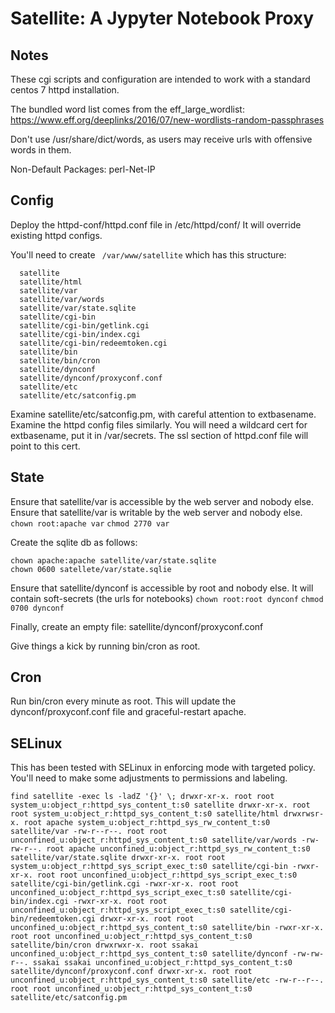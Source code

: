 # Satellite: A Jypyter Notebook Proxy

## Notes
These cgi scripts and configuration are intended to work with
a standard centos 7 httpd installation.

The bundled word list comes from the eff_large_wordlist:
https://www.eff.org/deeplinks/2016/07/new-wordlists-random-passphrases

Don't use /usr/share/dict/words, as users may receive urls with offensive words in them.

Non-Default Packages:
  perl-Net-IP
  
## Config 
Deploy the httpd-conf/httpd.conf file in /etc/httpd/conf/
It will override existing httpd configs.

You'll need to create
`  /var/www/satellite `
which has this structure:
```
  satellite
  satellite/html
  satellite/var
  satellite/var/words
  satellite/var/state.sqlite
  satellite/cgi-bin
  satellite/cgi-bin/getlink.cgi
  satellite/cgi-bin/index.cgi
  satellite/cgi-bin/redeemtoken.cgi
  satellite/bin
  satellite/bin/cron
  satellite/dynconf
  satellite/dynconf/proxyconf.conf
  satellite/etc
  satellite/etc/satconfig.pm
```

Examine satellite/etc/satconfig.pm, with careful attention to extbasename.
Examine the httpd config files similarly.
You will need a wildcard cert for extbasename, put it in /var/secrets.
The ssl section of httpd.conf file will point to this cert.


## State
Ensure that satellite/var is accessible by the web server and nobody else.
Ensure that satellite/var is writable by the web server and nobody else.
`chown root:apache var`
`chmod 2770 var`

Create the sqlite db as follows:
```echo 'CREATE TABLE proxy ( alias text not null, alias_compare_hash text not null, modified timestamp default current_timestamp, dsthost text, dstport integer, dstpath text, state text not null);' | sudo sqlite3 satellite/var/state.sqlite
chown apache:apache satellite/var/state.sqlite
chown 0600 satellete/var/state.sqlie
```

Ensure that satellite/dynconf is accessible by root and nobody else.
It will contain soft-secrets (the urls for notebooks)
`chown root:root dynconf`
`chmod 0700 dynconf`

Finally, create an empty file: satellite/dynconf/proxyconf.conf

Give things a kick by running bin/cron as root.


## Cron
Run bin/cron every minute as root.  This will update the
dynconf/proxyconf.conf file and graceful-restart apache.


## SELinux
This has been tested with SELinux in enforcing mode with targeted policy.
You'll need to make some adjustments to permissions and labeling.

` find satellite -exec ls -ladZ '{}' \;
drwxr-xr-x. root root system_u:object_r:httpd_sys_content_t:s0 satellite
drwxr-xr-x. root root system_u:object_r:httpd_sys_content_t:s0 satellite/html
drwxrwsr-x. root apache system_u:object_r:httpd_sys_rw_content_t:s0 satellite/var
-rw-r--r--. root root unconfined_u:object_r:httpd_sys_content_t:s0 satellite/var/words
-rw-rw-r--. root apache unconfined_u:object_r:httpd_sys_rw_content_t:s0 satellite/var/state.sqlite
drwxr-xr-x. root root system_u:object_r:httpd_sys_script_exec_t:s0 satellite/cgi-bin
-rwxr-xr-x. root root unconfined_u:object_r:httpd_sys_script_exec_t:s0 satellite/cgi-bin/getlink.cgi
-rwxr-xr-x. root root unconfined_u:object_r:httpd_sys_script_exec_t:s0 satellite/cgi-bin/index.cgi
-rwxr-xr-x. root root unconfined_u:object_r:httpd_sys_script_exec_t:s0 satellite/cgi-bin/redeemtoken.cgi
drwxr-xr-x. root root unconfined_u:object_r:httpd_sys_content_t:s0 satellite/bin
-rwxr-xr-x. root root unconfined_u:object_r:httpd_sys_content_t:s0 satellite/bin/cron
drwxrwxr-x. root ssakai unconfined_u:object_r:httpd_sys_content_t:s0 satellite/dynconf
-rw-rw-r--. ssakai ssakai unconfined_u:object_r:httpd_sys_content_t:s0 satellite/dynconf/proxyconf.conf
drwxr-xr-x. root root unconfined_u:object_r:httpd_sys_content_t:s0 satellite/etc
-rw-r--r--. root root unconfined_u:object_r:httpd_sys_content_t:s0 satellite/etc/satconfig.pm
`


